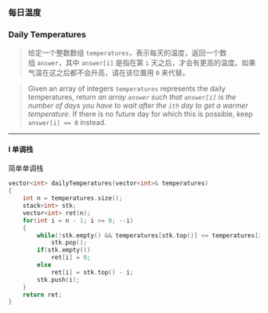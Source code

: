 ### 每日温度
### Daily Temperatures

> 给定一个整数数组 `temperatures`，表示每天的温度，返回一个数组 `answer`，其中 `answer[i]` 是指在第 `i` 天之后，才会有更高的温度。如果气温在这之后都不会升高，请在该位置用 `0` 来代替。  

> Given an array of integers `temperatures` represents the daily temperatures, return *an array `answer` such that `answer[i]` is the number of days you have to wait after the `ith` day to get a warmer temperature*. If there is no future day for which this is possible, keep `answer[i] == 0` instead.  

----------

#### I 单调栈

简单单调栈

```cpp
vector<int> dailyTemperatures(vector<int>& temperatures) 
{
    int n = temperatures.size();
    stack<int> stk;
    vector<int> ret(n);
    for(int i = n - 1; i >= 0; --i)
    {
        while(!stk.empty() && temperatures[stk.top()] <= temperatures[i])
            stk.pop();
        if(stk.empty())
            ret[i] = 0;
        else
            ret[i] = stk.top() - i;
        stk.push(i);
    }
    return ret;
}
```
